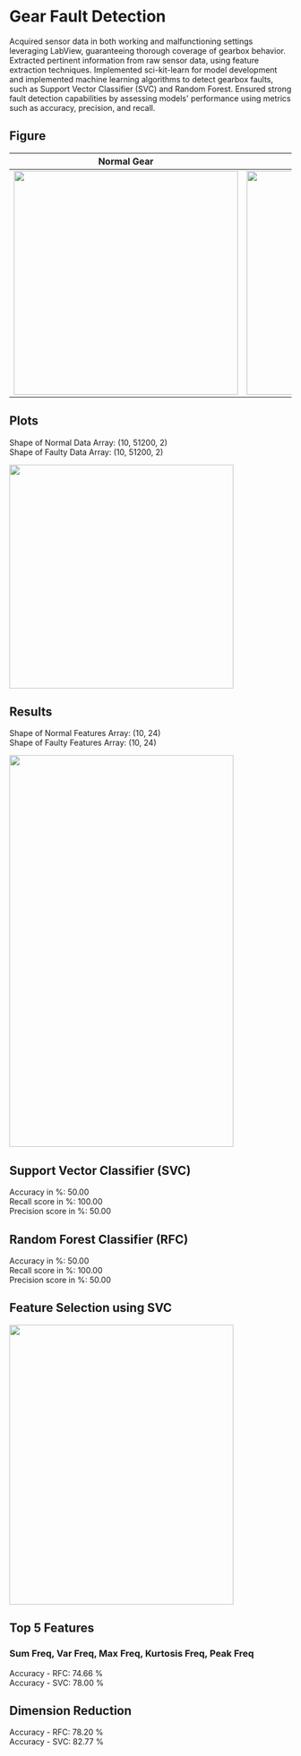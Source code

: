 # Gear Fault Detection
Acquired sensor data in both working and malfunctioning settings leveraging LabView, guaranteeing thorough coverage of gearbox behavior. Extracted pertinent information from raw sensor data, using feature extraction techniques.	Implemented sci-kit-learn for model development and implemented machine learning algorithms to detect gearbox faults, such as Support Vector Classifier (SVC) and Random Forest. Ensured strong fault detection capabilities by assessing models' performance using metrics such as accuracy, precision, and recall.

## Figure
| Normal Gear | Faulty Gear |
|-------------|-------------|
| <img src="https://github.com/user-attachments/assets/cac75302-5745-4a3b-b64e-23e8586b8fe3" width="400" height="400"> | <img src="https://github.com/user-attachments/assets/b46bf5d0-07b2-4210-8f72-2691635fe22c" width="400" height="400"> |

             
## Plots
Shape of Normal Data Array: (10, 51200, 2) <br/>
Shape of Faulty Data Array: (10, 51200, 2)<br/>

<img src="https://github.com/user-attachments/assets/962592cb-a4b4-45db-a5a8-9eb18fec4c8e" width="400" height="400">


## Results
Shape of Normal Features Array: (10, 24)<br/>
Shape of Faulty Features Array: (10, 24)<br/>

<img src="https://github.com/user-attachments/assets/57c4f1ab-7ace-4fdb-80c8-fcbca7175f53" width="400" height="700">


## Support Vector Classifier (SVC)
Accuracy in %: 50.00 <br/>
Recall score in %: 100.00 <br/>
Precision score in %: 50.00

## Random Forest Classifier (RFC)
Accuracy in %: 50.00 <br/>
Recall score in %: 100.00 <br/> 
Precision score in %: 50.00

## Feature Selection using SVC
<img src="https://github.com/user-attachments/assets/658ec375-8bdf-4078-82c6-600e6b40799e" width="400" height="500">

## Top 5 Features 
### Sum Freq, Var Freq, Max Freq, Kurtosis Freq, Peak Freq

Accuracy - RFC: 74.66 %<br/>
Accuracy - SVC: 78.00 %<br/>

## Dimension Reduction

Accuracy - RFC: 78.20 % <br/>
Accuracy - SVC: 82.77 %
